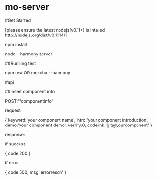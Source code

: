 mo-server
=========

#Get Started

[please ensure the latest nodejs(v0.11+) is intalled
http://nodejs.org/dist/v0.11.14/]

npm install

node --harmony server

##Running test

npm test OR  moncha --harmony

#api

##insert component info

  POST:"/componentinfo"
  
  request:
  
  {
      keyword:'your component name',
      intro:'your component introduction',
      demo:'your component demo',
      verrify:0,
      codelink:'git@yourcomponent'
  }
  
  response:
  
  if success
  
  {
      code:200
  }
  
  if error
  
  { 
      code:500,
      msg:'errorreson'
  }
